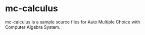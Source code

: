 # mc-calculus

mc-calculus is a sample source files for Auto Multiple Choice with Computer Algebra System.
